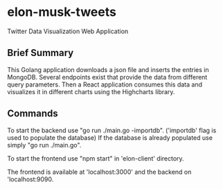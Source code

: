 # elon-musk-tweets

Twitter Data Visualization Web Application

## Brief Summary

This Golang application downloads a json file and inserts the entries in MongoDB. 
Several endpoints exist that provide the data from different query parameters.
Then a React application consumes this data and visualizes it in different charts using the Highcharts library.

## Commands

To start the backend use "go run ./main.go -importdb". ('importdb' flag is used to populate the database)
If the database is already populated use simply "go run ./main.go".

To start the frontend use "npm start" in 'elon-client' directory.

The frontend is available at 'localhost:3000' and the backend on 'localhost:9090.
